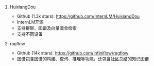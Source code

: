 1. HuixiangDou
   - Github (1.3k stars): https://github.com/InternLM/HuixiangDou
   - InternLM开源
   - 支持群聊、图谱及向量混合检索
   - 支持不同设备

2. ragflow
   - Github (14k stars): https://github.com/infiniflow/ragflow
   - 图谱包含图谱的构建、查询、推理等功能，还包含社区总结的知识图谱
   